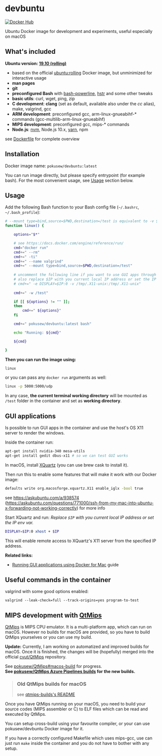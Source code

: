 # devbuntu

[![Docker Hub](https://img.shields.io/badge/docker%20hub-pokusew%2Fdevbuntu-blue.svg?logo=docker&logoColor=white)](https://hub.docker.com/r/pokusew/devbuntu)

Ubuntu Docker image for development and experiments, useful especially on macOS


## What's included

**Ubuntu version: [19.10 (rolling)](https://hub.docker.com/_/ubuntu/?tab=tags&page=1&name=rolling)**

* based on the official [ubuntu:rolling](https://hub.docker.com/_/ubuntu/?tab=tags&page=1&name=rolling) Docker image, but unminimized for interactive usage
* **man pages**
* **git**
* **preconfigured Bash** with [bash-powerline](https://github.com/riobard/bash-powerline), [hstr](https://github.com/dvorka/hstr) and some other tweaks
* **basic utils**: curl, wget, ping, zip
* **C development**: **clang** (set as default, available also under the _cc_ alias), make, valgrind, gcc
* **ARM development**: preconfigured gcc, arm-linux-gnueabihf-* commands (gcc-multilib-arm-linux-gnueabihf)
* **MIPS development**: preconfigured gcc, mips-* commands
* **Node.js**: [nvm](https://github.com/creationix/nvm), Node.js 10.x, [yarn](https://yarnpkg.com/), npm

see [Dockerfile](/Dockerfile) for complete overview


## Installation

Docker image name: `pokusew/devbuntu:latest`

You can run image directly, but please specify entrypoint (for example bash).
For the most convenient usage, see [Usage](#usage) section below.

## Usage


Add the following Bash function to your Bash config file (`~/.bashrc`, `~/.bash_profile`):  

```bash
# --mount type=bind,source=$PWD,destination=/test is equivalent to -v $PWD:/test
function linux() {

	options="$*"

	# see https://docs.docker.com/engine/reference/run/
	cmd="docker run"
	cmd+=" --rm"
	cmd+=" -ti"
	cmd+=" --name valgrind"
	cmd+=" --mount type=bind,source=$PWD,destination=/test"
	
	# uncomment the following line if you want to use GUI apps through macOS XQuartz X11
	# also replace $IP with you current local IP address or set the IP env var
	# cmd+=" -e DISPLAY=$IP:0 -v /tmp/.X11-unix:/tmp/.X11-unix"
	
	cmd+=" -w /test"

	if [[ ${options} != "" ]];
	then
		cmd+=" ${options}"
	fi

	cmd+=" pokusew/devbuntu:latest bash"

	echo "Running: ${cmd}"

	${cmd}

}
```

**Then you can run the image using:** 

```bash
linux
```

or you can pass any `docker run` arguments as well:

```bash
linux -p 5000:5000/udp
```

In any case, **the current terminal working directory** will be mounted as `/test` folder in the container and set as **working directory**.


## GUI applications

Is possible to run GUI apps in the container and use the host's OS X11 server to render the windows.

Inside the container run:

```bash
apt-get install nvidia-340 mesa-utils
apt-get install gedit dbus-x11 # so we can test GUI works
```

In macOS, install [XQuartz](https://www.xquartz.org/) (you can use brew cask to install it).

Then run this to enable some features that will make it work with our Docker image:
```bash
defaults write org.macosforge.xquartz.X11 enable_iglx -bool true
```

see https://askubuntu.com/a/938574 (https://askubuntu.com/questions/771000/ssh-from-my-mac-into-ubuntu-x-forwarding-not-working-correctly) for more info

Start XQuartz and run:
_Replace `$IP` with you current local IP address or set the IP env var._

```bash
DISPLAY=$IP:0 xhost + $IP
```

This will enable remote access to XQuartz's X11 server from the specified IP address.

**Related links:**
- [Running GUI applications using Docker for Mac](https://sourabhbajaj.com/blog/2017/02/07/gui-applications-docker-mac/) guide


## Useful commands in the container

valgrind with some good options enabled:
```
valgrind --leak-check=full --track-origins=yes program-to-test
```


## MIPS development with [QtMips](https://github.com/cvut/QtMips)

[QtMips](https://github.com/cvut/QtMips) is MIPS CPU emulator. It is a multi-platform app, which can run on macOS.
However no builds for macOS are provided, so you have to build QtMips yourselves or you can use my build.

**Update:** Currently, I am working on automatized and improved builds for macOS. Once it is finished,
the changes will be (hopefully) merged into the official [cvut/QtMips](https://github.com/cvut/QtMips) repository.

See [pokusew/QtMips#macos-build](https://github.com/pokusew/QtMips/tree/macos-build) for progress.  
**See [pokusew/QtMips Azure Pipelines builds](https://dev.azure.com/pokusew/QtMips/_build?definitionId=1) for the new builds.**

> ### Old QtMips builds for macOS
> see [qtmips-builds's README](/qtmips-builds/README.md)

Once you have QtMips running on your macOS, you need to build your source codes (MIPS assembler or C) to ELF files which can be read and executed by QtMips.

You can setup cross-build using your favourite compiler, or your can use pokusew/devbuntu Docker image for it.

If you have a correctly configured Makefile which uses mips-gcc, use can just run `make` inside the container and you do not have to bother with any setup.

